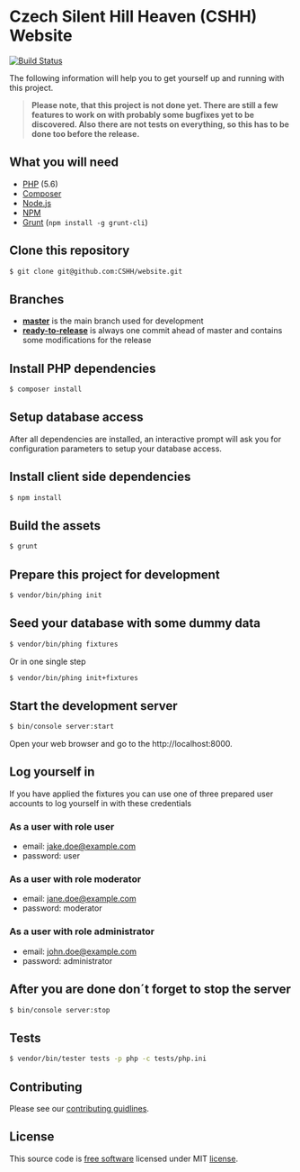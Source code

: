 # Czech Silent Hill Heaven (CSHH) Website

[![Build Status](https://travis-ci.org/CSHH/website.svg?branch=master)](https://travis-ci.org/CSHH/website)

The following information will help you to get yourself up and running with this project.

> **Please note, that this project is not done yet. There are still a few features to work on with probably some bugfixes yet to be discovered. Also there are not tests on everything, so this has to be done too before the release.**

## What you will need

* [PHP](http://php.net) (5.6)
* [Composer](https://getcomposer.org)
* [Node.js](https://nodejs.org)
* [NPM](https://www.npmjs.com)
* [Grunt](https://gruntjs.com) (`npm install -g grunt-cli`)

## Clone this repository

```bash
$ git clone git@github.com:CSHH/website.git
```

## Branches

* [**master**](https://github.com/CSHH/website/tree/master) is the main branch used for development
* [**ready-to-release**](https://github.com/CSHH/website/tree/ready-to-release) is always one commit ahead of master and contains some modifications for the release

## Install PHP dependencies

```bash
$ composer install
```

## Setup database access

After all dependencies are installed, an interactive prompt will ask you for configuration parameters to setup your database access.

## Install client side dependencies

```bash
$ npm install
```

## Build the assets

```bash
$ grunt
```

## Prepare this project for development

```bash
$ vendor/bin/phing init
```

## Seed your database with some dummy data

```bash
$ vendor/bin/phing fixtures
```

Or in one single step

```bash
$ vendor/bin/phing init+fixtures
```

## Start the development server

```bash
$ bin/console server:start
```

Open your web browser and go to the http://localhost:8000.

## Log yourself in

If you have applied the fixtures you can use one of three prepared user accounts to log yourself in with these credentials

### As a user with role user

* email: jake.doe@example.com
* password: user

### As a user with role moderator

* email: jane.doe@example.com
* password: moderator

### As a user with role administrator

* email: john.doe@example.com
* password: administrator

## After you are done don´t forget to stop the server

```bash
$ bin/console server:stop
```

## Tests

```bash
$ vendor/bin/tester tests -p php -c tests/php.ini
```

## Contributing

Please see our [contributing guidlines](CONTRIBUTING.md).

## License

This source code is [free software](http://www.gnu.org/philosophy/free-sw.html) licensed under MIT [license](LICENSE.md).
